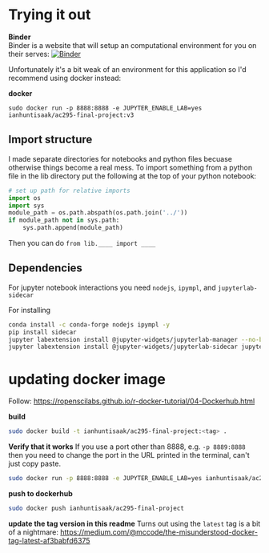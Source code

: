 # Trying it out

**Binder**  
Binder is a website that will setup an computational environment for you on their serves: [![Binder](https://mybinder.org/badge_logo.svg)](https://gesis.mybinder.org/binder/v2/gh/ianhi/AC295-final-project-JWI/36c01aa3555e690e479fa84354205e268a78ef95?urlpath=lab)

Unfortunately it's a bit weak of an environment for this application so I'd recommend using docker instead:

**docker**
```
sudo docker run -p 8888:8888 -e JUPYTER_ENABLE_LAB=yes ianhuntisaak/ac295-final-project:v3
```

## Import structure
I made separate directories for notebooks and python files becuase otherwise things become a real mess. To import something from a python file in the lib directory put the following at the top of your python notebook:
```python
# set up path for relative imports
import os
import sys
module_path = os.path.abspath(os.path.join('../'))
if module_path not in sys.path:
    sys.path.append(module_path)
```

Then you can do `from lib.____ import ____`


## Dependencies
For jupyter notebook interactions you need `nodejs`, `ipympl`, and `jupyterlab-sidecar`

For installing
```bash
conda install -c conda-forge nodejs ipympl -y
pip install sidecar
jupyter labextension install @jupyter-widgets/jupyterlab-manager --no-build
jupyter labextension install @jupyter-widgets/jupyterlab-sidecar jupyter-matplotlib
```


# updating docker image

Follow: https://ropenscilabs.github.io/r-docker-tutorial/04-Dockerhub.html


**build**
```bash
sudo docker build -t ianhuntisaak/ac295-final-project:<tag> .
```

**Verify that it works**
If you use a port other than 8888, e.g. `-p 8889:8888` then you need to change the port in the URL printed in the terminal, can't just copy paste.
```bash
sudo docker run -p 8888:8888 -e JUPYTER_ENABLE_LAB=yes ianhuntisaak/ac295-final-project:<tag>
```

**push to dockerhub**
```bash
sudo docker push ianhuntisaak/ac295-final-project
```

**update the tag version in this readme**
Turns out using the `latest` tag is a bit of a nightmare: https://medium.com/@mccode/the-misunderstood-docker-tag-latest-af3babfd6375
